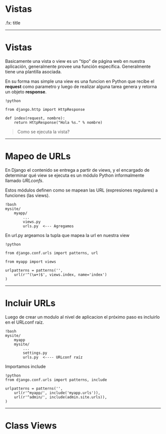 # Vistas

.fx: title

---

# Vistas
Basicamente una vista o view es un "tipo" de página web en nuestra aplicación, 
generalmente provee una función específica. Generalmente tiene una plantilla
asociada.

En su forma mas simple una view es una funcion en Python que recibe el
**request** como parametro y luego de realizar alguna tarea genera y retorna un 
objeto **response**.

    !python
    
    from django.http import HttpResponse

    def index(request, nombre):
        return HttpResponse("Hola %s." % nombre)

> Como se ejecuta la vista?

---

# Mapeo de URLs

En Django el contenido se entrega a partir de views, y el encargado de determinar
qué view se ejecuta es un módulo Python informalmente llamado *URLconfs*.

Estos módulos definen como se mapean las URL (expresiones regulares) a funciones
(las views).

    !bash
    mysite/
        myapp/
            ...
            views.py
            urls.py  <--- Agregamos

En url.py argeamos la tupla que mapea la url en nuestra view
            
    !python
    
    from django.conf.urls import patterns, url
    
    from myapp import views
    
    urlpatterns = patterns('',
        url(r'^(\w+)$', views.index, name='index')
    )

---

# Incluir URLs

Luego de crear un modulo al nivel de aplicacion el próximo paso es incluirlo
en el URLconf raíz.

    !bash
    mysite/
        myapp
        mysite/
            ...
            settings.py
            urls.py  <---- URLconf raíz

Importamos include

    !python
    from django.conf.urls import patterns, include
       
    urlpatterns = patterns('',
        url(r'^myapp/', include('myapp.urls')),
        url(r'^admin/', include(admin.site.urls)),
    )

---

# Class Views

